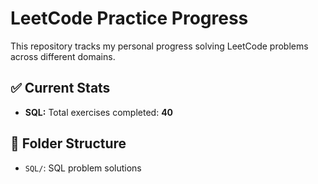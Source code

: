 # LeetCode Practice Progress

This repository tracks my personal progress solving LeetCode problems across different domains.

## ✅ Current Stats

- **SQL:** Total exercises completed: **40**

## 📁 Folder Structure

- `SQL/`: SQL problem solutions

